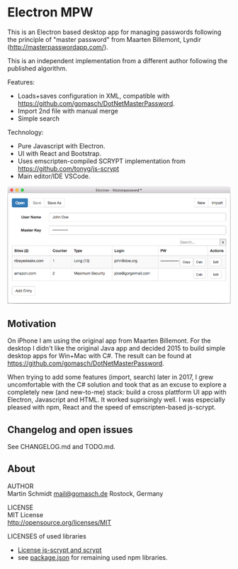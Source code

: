 # Electron MPW

This is an Electron based desktop app for managing passwords following the principle of "master password" from Maarten Billemont, Lyndir (http://masterpasswordapp.com/).

This is an independent implementation from a different author following the published algorithm.

Features:
* Loads+saves configuration in XML, compatible with https://github.com/gomasch/DotNetMasterPassword.
* Import 2nd file with manual merge
* Simple search

Technology:
* Pure Javascript with Electron.  
* UI with React and Bootstrap.
* Uses emscripten-compiled SCRYPT implementation from https://github.com/tonyg/js-scrypt
* Main editor/IDE VSCode.

![Screenshot](screenshot.png "Screenshot MAC")

## Motivation
On iPhone I am using the original app from Maarten Billemont. For the desktop I didn't like the original Java app and decided 2015 to build simple desktop apps for Win+Mac with C#. The result can be found at https://github.com/gomasch/DotNetMasterPassword.

When trying to add some features (import, search) later in 2017, I grew uncomfortable with the C# solution and took that as an excuse to explore a completely new (and new-to-me) stack: build a cross plattform UI app with Electron, Javascript and HTML. It worked suprisingly well. I was especially pleased with npm, React and the speed of emscripten-based js-scrypt.

## Changelog and open issues

See CHANGELOG.md and TODO.md.

## About

AUTHOR<br>
Martin Schmidt mail@gomasch.de Rostock, Germany

LICENSE<br>
MIT License<br>
http://opensource.org/licenses/MIT

LICENSES of used libraries
* <a href="external/js-scrypt/LICENSE.md">License js-scrypt and scrypt</a>
* see <a href="package.json">package.json</a> for remaining used npm libraries.